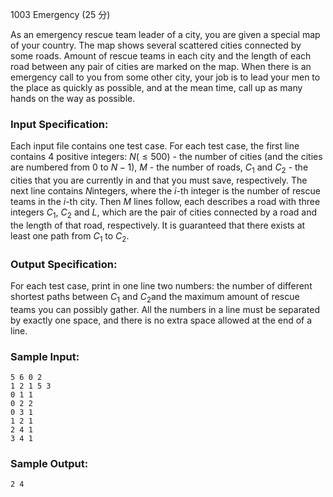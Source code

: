 1003 Emergency (25 分)



As an emergency rescue team leader of a city, you are given a special map of your country. The map shows several scattered cities connected by some roads. Amount of rescue teams in each city and the length of each road between any pair of cities are marked on the map. When there is an emergency call to you from some other city, your job is to lead your men to the place as quickly as possible, and at the mean time, call up as many hands on the way as possible.

### Input Specification:

Each input file contains one test case. For each test case, the first line contains 4 positive integers: $N (≤500)$ - the number of cities (and the cities are numbered from 0 to $N−1$), $M$ - the number of roads, $C_1$ and $C_2$ - the cities that you are currently in and that you must save, respectively. The next line contains $N$integers, where the $i$-th integer is the number of rescue teams in the $i$-th city. Then $M$ lines follow, each describes a road with three integers $C_1$, $C_2$ and $L$, which are the pair of cities connected by a road and the length of that road, respectively. It is guaranteed that there exists at least one path from $C_1$ to $C_2$.

### Output Specification:

For each test case, print in one line two numbers: the number of different shortest paths between $C_1$ and $C_2$and the maximum amount of rescue teams you can possibly gather. All the numbers in a line must be separated by exactly one space, and there is no extra space allowed at the end of a line.

### Sample Input:

```in
5 6 0 2
1 2 1 5 3
0 1 1
0 2 2
0 3 1
1 2 1
2 4 1
3 4 1
```

### Sample Output:

```out
2 4
```